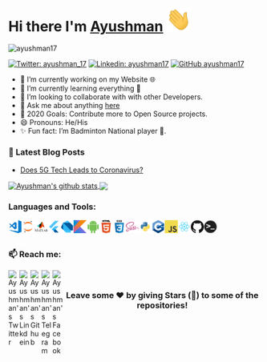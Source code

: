 # Hi there I'm [Ayushman](https://www.linkedin.com/in/ayushman17)  <img src="https://raw.githubusercontent.com/ABSphreak/ABSphreak/master/gifs/Hi.gif" width="50px">

<p align="left"> <img src="https://komarev.com/ghpvc/?username=ayushman17&label=Views&color=blue&style=plastic" alt="ayushman17" /></p>

[![Twitter: ayushman_17](https://img.shields.io/twitter/follow/ayushman_17?style=social)](https://twitter.com/ayushman_17)
[![Linkedin: ayushman17](https://img.shields.io/badge/-ayushman17-blue?style=flat-square&logo=Linkedin&logoColor=white&link=https://www.linkedin.com/in/ayushman17/)](https://www.linkedin.com/in/ayushman17/)
[![GitHub ayushman17](https://img.shields.io/github/followers/ayushman17?label=follow&style=social)](https://github.com/ayushman17)
 
- 🔭 I’m currently working on my Website 🌐
- 🌱 I’m currently learning everything 🤣
- 👯 I’m looking to collaborate with with other Developers.
- 💬 Ask me about anything [here](https://github.com/ayushman17/ayushman17/issues)
- 🥅 2020 Goals: Contribute more to Open Source projects.
- 😄 Pronouns: He/His
- ✨ Fun fact: I’m Badminton National player 🏸.

### 📕 Latest Blog Posts
- [Does 5G Tech Leads to Coronavirus?](https://ayushman17.blogspot.com/2020/04/does-5g-tech-leads-to-coronavirus.html)

<a href="https://github.com/iampawan">
 <img align="center" src="https://github-readme-stats.vercel.app/api?username=ayushman17&show_icons=true&theme=dark&line_height=27" alt="Ayushman's github stats"/>
</a>

<a href="https://github.com/ayushman17">
  <img align="center" src="https://github-readme-stats.vercel.app/api/top-langs/?username=ayushman17&theme=dark&hide_langs_below=1" />
</a>

<br>

### Languages and Tools:

<img align="left" alt="Visual Studio Code" width="26px" src="https://raw.githubusercontent.com/github/explore/80688e429a7d4ef2fca1e82350fe8e3517d3494d/topics/visual-studio-code/visual-studio-code.png" />
<img align="left" alt="Jupyter-notebook" width="26px" src="https://raw.githubusercontent.com/github/explore/master/topics/jupyter-notebook/jupyter-notebook.png" />
<img align="left" alt="Matlab" width="26px" src="https://raw.githubusercontent.com/github/explore/master/topics/matlab/matlab.png" />
<img align="left" alt="Flutter" width="26px" src="https://raw.githubusercontent.com/github/explore/80688e429a7d4ef2fca1e82350fe8e3517d3494d/topics/flutter/flutter.png" />
<img align="left" alt="Dart" width="26px" src="https://raw.githubusercontent.com/github/explore/80688e429a7d4ef2fca1e82350fe8e3517d3494d/topics/dart/dart.png" />
<img align="left" alt="Kotlin" width="26px" src="https://raw.githubusercontent.com/github/explore/master/topics/kotlin/kotlin.png" />
<img align="left" alt="Android" width="26px" src="https://raw.githubusercontent.com/github/explore/80688e429a7d4ef2fca1e82350fe8e3517d3494d/topics/android/android.png" />
<img align="left" alt="HTML5" width="26px" src="https://raw.githubusercontent.com/github/explore/80688e429a7d4ef2fca1e82350fe8e3517d3494d/topics/html/html.png" />
<img align="left" alt="CSS3" width="26px" src="https://raw.githubusercontent.com/github/explore/80688e429a7d4ef2fca1e82350fe8e3517d3494d/topics/css/css.png" />
<img align="left" alt="Sass" width="26px" src="https://raw.githubusercontent.com/github/explore/80688e429a7d4ef2fca1e82350fe8e3517d3494d/topics/sass/sass.png" />
<img align="left" alt="Python" width="26px" src="https://raw.githubusercontent.com/github/explore/master/topics/python/python.png" />
<img align="left" alt="Cpp" width="26px" src="https://raw.githubusercontent.com/github/explore/master/topics/cpp/cpp.png" />
<img align="left" alt="JavaScript" width="26px" src="https://raw.githubusercontent.com/github/explore/80688e429a7d4ef2fca1e82350fe8e3517d3494d/topics/javascript/javascript.png" />
<img align="left" alt="React" width="26px" src="https://raw.githubusercontent.com/github/explore/80688e429a7d4ef2fca1e82350fe8e3517d3494d/topics/react/react.png" />
<img align="left" alt="GitHub" width="26px" src="https://raw.githubusercontent.com/github/explore/78df643247d429f6cc873026c0622819ad797942/topics/github/github.png" />
<img align="left" alt="HTML5" width="26px" src="https://raw.githubusercontent.com/github/explore/80688e429a7d4ef2fca1e82350fe8e3517d3494d/topics/terminal/terminal.png" />
<br />

<br>

### 📫 Reach me:

<a href="https://twitter.com/ayushman_17">
  <img align="left" alt="Ayushman's Twitter" width="22px" src="https://cdn.jsdelivr.net/npm/simple-icons@v3/icons/twitter.svg" />
</a>
<a href="https://linkedin.com/in/ayushman17">
  <img align="left" alt="Ayushman's Linkdein" width="22px" src="https://cdn.jsdelivr.net/npm/simple-icons@v3/icons/linkedin.svg" />
</a>
<a href="https://github.com/ayushman17">
  <img align="left" alt="Ayushman's Github" width="22px" src="https://cdn.jsdelivr.net/npm/simple-icons@v3/icons/github.svg" />
</a>
<a href="https://t.me/ayushman17">
  <img align="left" alt="Ayushman's Telegram" width="22px" src="https://cdn.jsdelivr.net/npm/simple-icons@v3/icons/telegram.svg" />
</a>
<a href="https://www.facebook.com/ayushmansingh.chauhan.1">
  <img align="left" alt="Ayushman's Facebook" width="22px" src="https://cdn.jsdelivr.net/npm/simple-icons@v3/icons/facebook.svg" />
</a>
<br />
<div align="center">

### Leave some ❤️ by giving Stars (🌟) to some of the repositories!

</div>

